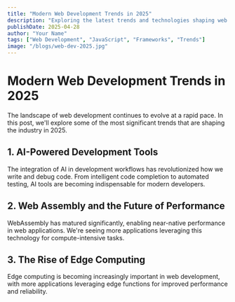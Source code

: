```yaml
---
title: "Modern Web Development Trends in 2025"
description: "Exploring the latest trends and technologies shaping web development in 2025"
publishDate: 2025-04-28
author: "Your Name"
tags: ["Web Development", "JavaScript", "Frameworks", "Trends"]
image: "/blogs/web-dev-2025.jpg"
---
```


# Modern Web Development Trends in 2025

The landscape of web development continues to evolve at a rapid pace. In this post, we'll explore some of the most significant trends that are shaping the industry in 2025.

## 1. AI-Powered Development Tools

The integration of AI in development workflows has revolutionized how we write and debug code. From intelligent code completion to automated testing, AI tools are becoming indispensable for modern developers.

## 2. Web Assembly and the Future of Performance

WebAssembly has matured significantly, enabling near-native performance in web applications. We're seeing more applications leveraging this technology for compute-intensive tasks.

## 3. The Rise of Edge Computing

Edge computing is becoming increasingly important in web development, with more applications leveraging edge functions for improved performance and reliability.